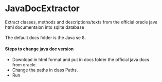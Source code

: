 # JavaDocExtractor
Extract classes, methods and descriptions/texts from the official oracle java html documentaion into sqlite database
<br>
<br>
The default docs folder is the Java se 8.<br>

#### Steps to change java doc version
* Download in html format and put in docs folder the official java docs from oracle. <br>
* Change tha paths in class Paths.<br>
* Run
